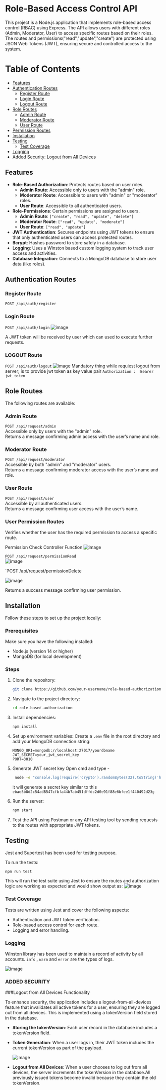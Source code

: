 # Role-Based Access Control API

This project is a Node.js application that implements role-based access control (RBAC) using Express. The API allows users with different roles (Admin, Moderator, User) to access specific routes based on their roles. The routes and permissions("read","update","create") are protected using JSON Web Tokens (JWT), ensuring secure and controlled access to the system.

# Table of Contents

- [Features](#features)
- [Authentication Routes](#authentication-routes)
  - [Register Route](#register-route)
  - [Login Route](#login-route)
  - [Logout Route](#logout-route)
- [Role Routes](#role-routes)
  - [Admin Route](#admin-route)
  - [Moderator Route](#moderator-route)
  - [User Route](#user-route)
- [Permission Routes](#user-permission-routes)
- [Installation](#installation)
- [Testing](#testing)
  - [Test Coverage](#test-coverage)
- [Logging](#logging)
- [Added Security: Logout from All Devices](#added-security)


## Features

- **Role-Based Authorization**: Protects routes based on user roles.
  - **Admin Route**: Accessible only to users with the "admin" role.
  - **Moderator Route**: Accessible to users with "admin" or "moderator" roles.
  - **User Route**: Accessible to all authenticated users.
- **Role-Permissions**: Certain permissions are assigned to users.
  - **Admin Route**: `["create", "read", "update", "delete"]`
  - **Moderator Route**: `["read", "update", "moderate"]`
  - **User Route**: `["read", "update"]`
- **JWT Authentication**: Secures endpoints using JWT tokens to ensure that only authenticated users can access protected routes.
- **Bcrypt**: Hashes password to store safely in a database.
- **Logging**: Uses a Winston based custom logging system to track user access and activities.
- **Database Integration**: Connects to a MongoDB database to store user data (like roles).

## Authentication Routes
### Register Route 
 `POST /api/auth/register`


### Login Route
`POST /api/auth/login`
![image](https://github.com/user-attachments/assets/77da86d9-eb65-40ce-9fdb-9e439c2960fa)

A JWT token will be received by user which can used to execute further requests.

### LOGOUT Route
`POST /api/auth/logout`
![image](https://github.com/user-attachments/assets/d94b3ea7-59af-412d-94c0-0f2eebf64723)
Mandatory thing while requiest logout from server; is to provide jwt token as key value pair   `Authorization :  Bearer jwt_token`

## Role Routes


The following routes are available:

### Admin Route

`POST /api/request/admin`  
Accessible only by users with the "admin" role.  
Returns a message confirming admin access with the user’s name and role.

### Moderator Route

`POST /api/request/moderator`  
Accessible by both "admin" and "moderator" users.  
Returns a message confirming moderator access with the user’s name and role.

### User Route

`POST /api/request/user`  
Accessible by all authenticated users.  
Returns a message confirming user access with the user’s name.

### User Permission Routes
Verifies whether the user has the required permission to access a specific route.

Permission Check Controller Function 
![image](https://github.com/user-attachments/assets/be52f456-02d6-49b7-956c-e4cd37f59cef)


`POST /api/request/permissionRead`  
![image](https://github.com/user-attachments/assets/5792637a-2f28-46ca-ae3f-2989c0c0e325)


`POST /api/request/permissionDelete


![image](https://github.com/user-attachments/assets/0b61af5b-8bb8-4d22-b255-40da2c310e15)


Returns a success message confirming user permission.

## Installation

Follow these steps to set up the project locally:

### Prerequisites

Make sure you have the following installed:

- Node.js (version 14 or higher)
- MongoDB (for local development)

### Steps

1. Clone the repository:

   ```bash
   git clone https://github.com/your-username/role-based-authorization.git
   ```

2. Navigate to the project directory:

   ```bash
   cd role-based-authorization
   ```

3. Install dependencies:

   ```bash
   npm install
   ```

4. Set up environment variables:
   Create a `.env` file in the root directory and add your MongoDB connection string:
   ```
   MONGO_URI=mongodb://localhost:27017/yourdbname
   JWT_SECRET=your_jwt_secret_key
   PORT=3010
   ```
5. Generate JWT secret key
   Open cmd and type -
   ```bash
    node -e "console.log(require('crypto').randomBytes(32).toString('hex'))"
   ```
   it will generate a secret key similar to this
   `ebae5b8d2c54ad8547cfbfa44b7ab451dffdc2d0e91f88e6bfee1f440492d23g`
7. Run the server:

   ```bash
   npm start
   ```

8. Test the API using Postman or any API testing tool by sending requests to the routes with appropriate JWT tokens.

## Testing
Jest and Supertest has been used for testing purpose.

To run the tests:

```bash
npm run test
```

This will run the test suite using Jest to ensure the routes and authorization logic are working as expected and would show output as:
![image](https://github.com/user-attachments/assets/79e6c336-3b28-4f5c-ad06-6c3f682fd901)


### Test Coverage

Tests are written using Jest and cover the following aspects:

- Authentication and JWT token verification.
- Role-based access control for each route.
- Logging and error handling.

### Logging
  Winston library has been used to maintain a record of activity by all accounts.
  `info` , `warn` and `error` are the types of logs.
  
  ![image](https://github.com/user-attachments/assets/8440dbb3-8200-48d0-909c-81513b214714)


### ADDED SECURITY

###Logout from All Devices Functionality
  
To enhance security, the application includes a logout-from-all-devices feature that invalidates all active tokens for a user, ensuring they are logged out from all devices. This is implemented using a tokenVersion field stored in the database.
- **Storing the tokenVersion**: Each user record in the database includes a tokenVersion field.
- **Token Generation**: When a user logs in, their JWT token includes the current tokenVersion as part of the payload.

  
  ![image](https://github.com/user-attachments/assets/b2da108a-dcb0-4337-964c-e54a577b27cb)

- **Logout from All Devices**: When a user chooses to log out from all devices, the server increments the tokenVersion in the database.All previously issued tokens become invalid because they contain the old tokenVersion.



